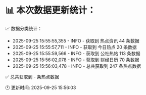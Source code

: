 📊 本次数据更新统计：
==========================

📈 数据分类统计：
- 2025-09-25 15:55:55,355 - INFO - 获取到 热点资讯 44 条数据
- 2025-09-25 15:55:57,711 - INFO - 获取到 今日热点 20 条数据
- 2025-09-25 15:55:59,566 - INFO - 获取到 公社热帖 113 条数据
- 2025-09-25 15:56:02,078 - INFO - 获取到 财经日历 70 条数据
- 2025-09-25 15:56:03,478 - INFO - 总共获取到 247 条热点数据

✅ 总共获取到 - 条热点数据

🕐 更新时间: 2025-09-25 15:56:03

